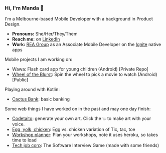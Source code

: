 ### Hi, I'm Manda 👋 

I'm a Melbourne-based Mobile Developer with a background in Product Design. 
- **Pronouns:** She/Her/They/Them
- **Reach me:** on [LinkedIn](https://www.linkedin.com/in/amandajarvinen/)
- **Work:** [REA Group](https://www.rea-group.com/) as an Associate Mobile Developer on the [Ignite](https://ignite.realestate.com.au/) native apps

Mobile projects I am working on:

- Wawa: Flash card app for young children (Android) [Private Repo]
- [Wheel of the Blurst](https://github.com/nimisaya/what-to-watch): Spin the wheel to pick a movie to watch (Android) [Public]

Playing around with Kotlin:

- [Cactus Bank](https://github.com/nimisaya/cactus-bank): basic banking 

Some web things I have worked on in the past and may one day finish:

- [Codetaito](https://nimisaya.github.io/codetaito/#/): generate your own art. Click the 💥 to make art with your voice.
- [Egg, yolk, chicken](https://nimisaya.github.io/tic-tac-toe/): Egg vs. chicken variation of Tic, tac, toe
- [Workshop planner](https://workshop-plan.herokuapp.com): Plan your workshops, note it uses heroku, so takes time to load
- [Tech job corp](https://tech-job-corp-quiz.herokuapp.com): The Software Interview Game (made with some friends)
